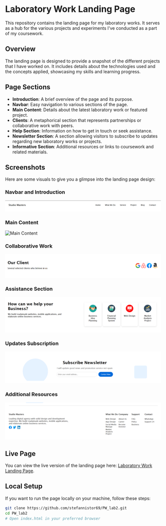 # Laboratory Work Landing Page

This repository contains the landing page for my laboratory works. It serves as a hub for the various projects and experiments I've conducted as a part of my coursework.

## Overview

The landing page is designed to provide a snapshot of the different projects that I have worked on. It includes details about the technologies used and the concepts applied, showcasing my skills and learning progress.

## Page Sections

- **Introduction**: A brief overview of the page and its purpose.
- **Navbar**: Easy navigation to various sections of the page.
- **Main Content**: Details about the latest laboratory work or featured project.
- **Clients**: A metaphorical section that represents partnerships or collaborative work with peers.
- **Help Section**: Information on how to get in touch or seek assistance.
- **Newsletter Section**: A section allowing visitors to subscribe to updates regarding new laboratory works or projects.
- **Informative Section**: Additional resources or links to coursework and related materials.

## Screenshots

Here are some visuals to give you a glimpse into the landing page design:

### Navbar and Introduction
![Navbar and Introduction](screenshots\navbar.png)

### Main Content
![Main Content](screenshots\main.pngURL_TO_SCREENSHOT)

### Collaborative Work
![Collaborative Work](screenshots\client.png)

### Assistance Section
![Assistance Section](screenshots\help.png)

### Updates Subscription
![Updates Subscription](screenshots\newsletter.png)

### Additional Resources
![Additional Resources](screenshots\info.png)

## Live Page

You can view the live version of the landing page here: [Laboratory Work Landing Page](https://stefannistor69.github.io/PW_lab2/).

## Local Setup

If you want to run the page locally on your machine, follow these steps:

```bash
git clone https://github.com/stefannistor69/PW_lab2.git
cd PW_lab2
# Open index.html in your preferred browser
